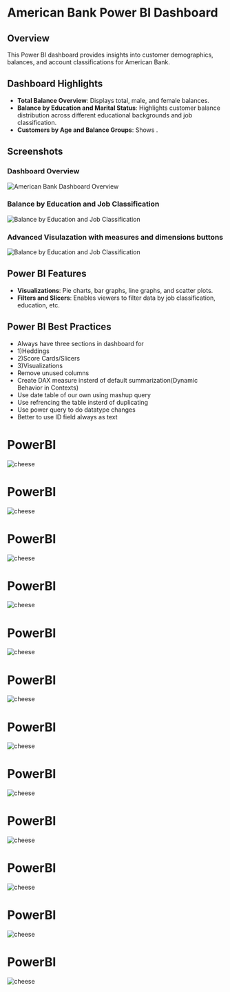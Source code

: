 # American Bank Power BI Dashboard

## Overview
This Power BI dashboard provides insights into customer demographics, balances, and account classifications for American Bank.

## Dashboard Highlights
- **Total Balance Overview**: Displays total, male, and female balances.
- **Balance by Education and Marital Status**: Highlights customer balance distribution across different educational backgrounds and job classification.
- **Customers by Age and Balance Groups**: Shows .

## Screenshots
### Dashboard Overview
![American Bank Dashboard Overview](https://github.com/Monikakusumanchi/PowerBI/blob/mojo/2.1.png)

### Balance by Education and Job Classification
![Balance by Education and Job Classification](https://github.com/Monikakusumanchi/PowerBI/blob/mojo/Screenshot%202024-10-29%20100740.png)
### Advanced Visulazation with measures and dimensions buttons
![Balance by Education and Job Classification](https://github.com/Monikakusumanchi/PowerBI/blob/mojo/Bank-Adv.png)


## Power BI Features
- **Visualizations**: Pie charts, bar graphs, line graphs, and scatter plots.
- **Filters and Slicers**: Enables viewers to filter data by job classification, education, etc.

## Power BI Best Practices
- Always have three sections in dashboard for
- 1)Heddings
- 2)Score Cards/Slicers
- 3)Visualizations
- Remove unused columns
- Create DAX measure insterd of default summarization(Dynamic Behavior in Contexts)
- Use date table of our own using mashup query
- Use refrencing the table insterd of duplicating
- Use power query to do datatype changes
- Better to use ID field always as text







# PowerBI

![cheese](https://github.com/Monikakusumanchi/PowerBI/blob/main/1..png)


































# PowerBI

![cheese](https://github.com/Monikakusumanchi/PowerBI/blob/main/1..png)

# PowerBI

![cheese](https://github.com/Monikakusumanchi/PowerBI/blob/mojo/2.1.png)
# PowerBI

![cheese](https://github.com/Monikakusumanchi/PowerBI/blob/mojo/2.2.png)

# PowerBI

![cheese](https://github.com/Monikakusumanchi/PowerBI/blob/mojo/2.3.png)
# PowerBI

![cheese](https://github.com/Monikakusumanchi/PowerBI/blob/mojo/3.png)
# PowerBI

![cheese](https://github.com/Monikakusumanchi/PowerBI/blob/mojo/4.1.Disaster.png)

# PowerBI

![cheese](https://github.com/Monikakusumanchi/PowerBI/blob/mojo/4.2.Disaster.png)
# PowerBI

![cheese](https://github.com/Monikakusumanchi/PowerBI/blob/mojo/4.Productivity.png)
# PowerBI

![cheese](https://github.com/Monikakusumanchi/PowerBI/blob/mojo/4.sports.png)

# PowerBI

![cheese](https://github.com/Monikakusumanchi/PowerBI/blob/mojo/4.2.Disaster.png)
# PowerBI

![cheese](https://github.com/Monikakusumanchi/PowerBI/blob/mojo/Bank-Adv.png)
